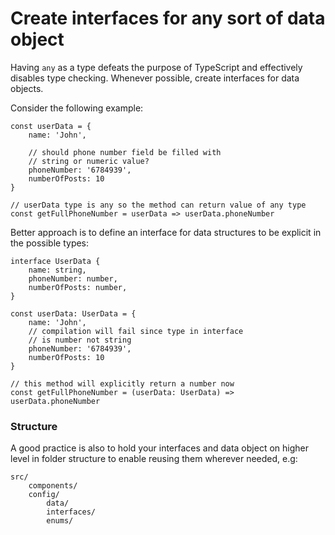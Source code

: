 # Create interfaces for any sort of data object

Having `any` as a type defeats the purpose of TypeScript and effectively disables type checking. Whenever possible, create interfaces for data objects.

Consider the following example:

```
const userData = {
	name: 'John',
	
	// should phone number field be filled with
	// string or numeric value?
	phoneNumber: '6784939',
	numberOfPosts: 10
}

// userData type is any so the method can return value of any type
const getFullPhoneNumber = userData => userData.phoneNumber
```

Better approach is to define an interface for data structures to be explicit in the possible types:

```
interface UserData {
	name: string,
	phoneNumber: number,
	numberOfPosts: number,
}

const userData: UserData = {
	name: 'John',
	// compilation will fail since type in interface
	// is number not string
	phoneNumber: '6784939',
	numberOfPosts: 10
}

// this method will explicitly return a number now
const getFullPhoneNumber = (userData: UserData) => userData.phoneNumber
```

### Structure

A good practice is also to hold your interfaces and data object on higher level in folder structure to enable reusing them wherever needed, e.g:

    src/
    	components/
    	config/
    		data/
    		interfaces/
    		enums/

